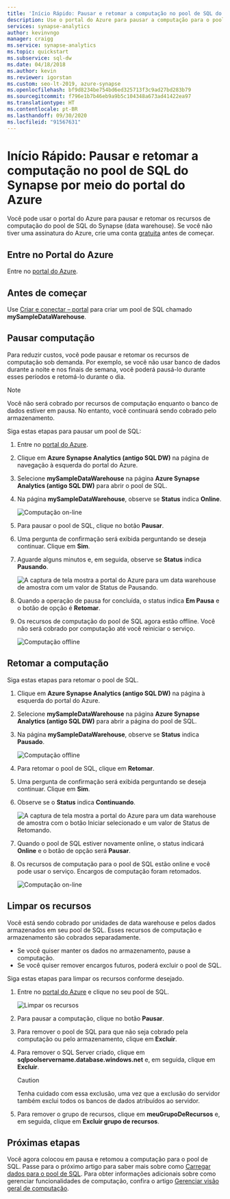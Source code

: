 ```yaml
---
title: 'Início Rápido: Pausar e retomar a computação no pool de SQL do Synapse por meio do portal do Azure'
description: Use o portal do Azure para pausar a computação para o pool de SQL para economizar custos. Retomar computação quando você estiver pronto para usar o Data Warehouse.
services: synapse-analytics
author: kevinvngo
manager: craigg
ms.service: synapse-analytics
ms.topic: quickstart
ms.subservice: sql-dw
ms.date: 04/18/2018
ms.author: kevin
ms.reviewer: igorstan
ms.custom: seo-lt-2019, azure-synapse
ms.openlocfilehash: bf9d8234be754bd6ed325713f3c9ad27bd283b79
ms.sourcegitcommit: f796e1b7b46eb9a9b5c104348a673ad41422ea97
ms.translationtype: HT
ms.contentlocale: pt-BR
ms.lasthandoff: 09/30/2020
ms.locfileid: "91567631"
---
```

# <a name="quickstart-pause-and-resume-compute-in-synapse-sql-pool-via-the-azure-portal"></a>Início Rápido: Pausar e retomar a computação no pool de SQL do Synapse por meio do portal do Azure

Você pode usar o portal do Azure para pausar e retomar os recursos de computação do pool de SQL do Synapse (data warehouse). Se você não tiver uma assinatura do Azure, crie uma conta [gratuita](https://azure.microsoft.com/free/) antes de começar.

## <a name="sign-in-to-the-azure-portal"></a>Entre no Portal do Azure

Entre no [portal do Azure](https://portal.azure.com/).

## <a name="before-you-begin"></a>Antes de começar

Use [Criar e conectar – portal](create-data-warehouse-portal.md) para criar um pool de SQL chamado **mySampleDataWarehouse**. 

## <a name="pause-compute"></a>Pausar computação

Para reduzir custos, você pode pausar e retomar os recursos de computação sob demanda. Por exemplo, se você não usar banco de dados durante a noite e nos finais de semana, você poderá pausá-lo durante esses períodos e retomá-lo durante o dia. 
>[!NOTE]
>Você não será cobrado por recursos de computação enquanto o banco de dados estiver em pausa. No entanto, você continuará sendo cobrado pelo armazenamento. 

Siga estas etapas para pausar um pool de SQL:

1. Entre no [portal do Azure](https://portal.azure.com/).
2. Clique em **Azure Synapse Analytics (antigo SQL DW)** na página de navegação à esquerda do portal do Azure.
2. Selecione **mySampleDataWarehouse** na página **Azure Synapse Analytics (antigo SQL DW)** para abrir o pool de SQL. 
3. Na página **mySampleDataWarehouse**, observe se **Status** indica **Online**.

    ![Computação on-line](././media/pause-and-resume-compute-portal/compute-online.png)

4. Para pausar o pool de SQL, clique no botão **Pausar**. 
5. Uma pergunta de confirmação será exibida perguntando se deseja continuar. Clique em **Sim**.
6. Aguarde alguns minutos e, em seguida, observe se **Status** indica **Pausando**.

    ![A captura de tela mostra a portal do Azure para um data warehouse de amostra com um valor de Status de Pausando.](./media/pause-and-resume-compute-portal/pausing.png)

7. Quando a operação de pausa for concluída, o status indica **Em Pausa** e o botão de opção é **Retomar**.
8. Os recursos de computação do pool de SQL agora estão offline. Você não será cobrado por computação até você reiniciar o serviço.

    ![Computação offline](././media/pause-and-resume-compute-portal/compute-offline.png)


## <a name="resume-compute"></a>Retomar a computação

Siga estas etapas para retomar o pool de SQL.

1. Clique em **Azure Synapse Analytics (antigo SQL DW)** na página à esquerda do portal do Azure.
2. Selecione **mySampleDataWarehouse** na página **Azure Synapse Analytics (antigo SQL DW)** para abrir a página do pool de SQL. 
3. Na página **mySampleDataWarehouse**, observe se **Status** indica **Pausado**.

    ![Computação offline](././media/pause-and-resume-compute-portal/compute-offline.png)

4. Para retomar o pool de SQL, clique em **Retomar**. 
5. Uma pergunta de confirmação será exibida perguntando se deseja continuar. Clique em **Sim**.
6. Observe se o **Status** indica **Continuando**.

    ![A captura de tela mostra a portal do Azure para um data warehouse de amostra com o botão Iniciar selecionado e um valor de Status de Retomando.](./media/pause-and-resume-compute-portal/resuming.png)

7. Quando o pool de SQL estiver novamente online, o status indicará **Online** e o botão de opção será **Pausar**.
8. Os recursos de computação para o pool de SQL estão online e você pode usar o serviço. Encargos de computação foram retomados.

    ![Computação on-line](././media/pause-and-resume-compute-portal/compute-online.png)

## <a name="clean-up-resources"></a>Limpar os recursos

Você está sendo cobrado por unidades de data warehouse e pelos dados armazenados em seu pool de SQL. Esses recursos de computação e armazenamento são cobrados separadamente. 

- Se você quiser manter os dados no armazenamento, pause a computação.
- Se você quiser remover encargos futuros, poderá excluir o pool de SQL. 

Siga estas etapas para limpar os recursos conforme desejado.

1. Entre no [portal do Azure](https://portal.azure.com) e clique no seu pool de SQL.

    ![Limpar os recursos](./media/pause-and-resume-compute-portal/clean-up-resources.png)

1. Para pausar a computação, clique no botão **Pausar**. 

2. Para remover o pool de SQL para que não seja cobrado pela computação ou pelo armazenamento, clique em **Excluir**.

3. Para remover o SQL Server criado, clique em **sqlpoolservername.database.windows.net** e, em seguida, clique em **Excluir**.  

   > [!CAUTION]
   > Tenha cuidado com essa exclusão, uma vez que a exclusão do servidor também exclui todos os bancos de dados atribuídos ao servidor.

5. Para remover o grupo de recursos, clique em **meuGrupoDeRecursos** e, em seguida, clique em **Excluir grupo de recursos**.


## <a name="next-steps"></a>Próximas etapas

Você agora colocou em pausa e retomou a computação para o pool de SQL. Passe para o próximo artigo para saber mais sobre como [Carregar dados para o pool de SQL](load-data-from-azure-blob-storage-using-polybase.md). Para obter informações adicionais sobre como gerenciar funcionalidades de computação, confira o artigo [Gerenciar visão geral de computação](sql-data-warehouse-manage-compute-overview.md). 

